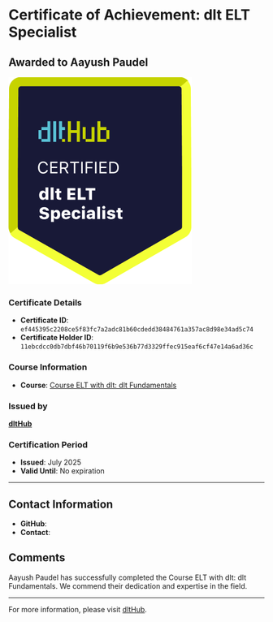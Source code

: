 
# Certificate of Achievement: dlt ELT Specialist

## Awarded to **Aayush Paudel**

![Course Image](../badges/dlt_ELT_specialist.png)

### Certificate Details
- **Certificate ID**: `ef445395c2208ce5f83fc7a2adc81b60cdedd38484761a357ac8d98e34ad5c74`
- **Certificate Holder ID**: `11ebcdcc0db7dbf46b70119f6b9e536b77d3329ffec915eaf6cf47e14a6ad36c`

### Course Information
- **Course**: [Course ELT with dlt: dlt Fundamentals](https://github.com/dlt-hub/dlthub-education/tree/main/courses/dlt_fundamentals_dec_2024)

### Issued by
[**dltHub**](https://dlthub.com/) 

### Certification Period
- **Issued**: July 2025
- **Valid Until**: No expiration

---

## Contact Information
- **GitHub**: 
- **Contact**: 

## Comments
Aayush Paudel has successfully completed the Course ELT with dlt: dlt Fundamentals. We commend their dedication and expertise in the field.

---

For more information, please visit [dltHub](https://dlthub.com/).
    